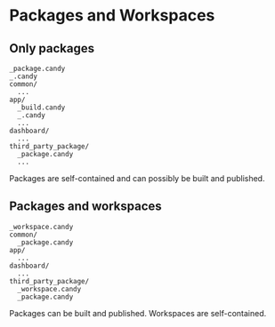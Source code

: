 # Packages and Workspaces

## Only packages

```text
_package.candy
_.candy
common/
  ...
app/
  _build.candy
  _.candy
  ...
dashboard/
  ...
third_party_package/
  _package.candy
  ...
```

Packages are self-contained and can possibly be built and published.

## Packages and workspaces

```text
_workspace.candy
common/
  _package.candy
app/
  ...
dashboard/
  ...
third_party_package/
  _workspace.candy
  _package.candy
```

Packages can be built and published.
Workspaces are self-contained.
